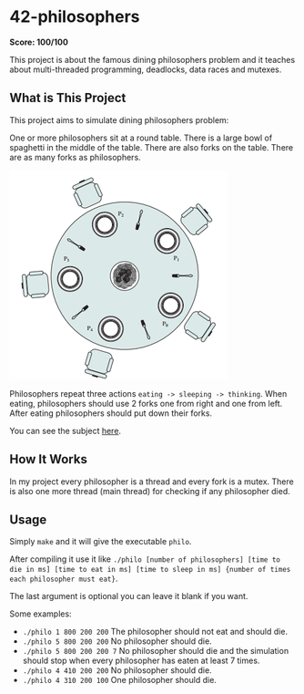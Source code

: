 # 42-philosophers

**Score: 100/100**

This project is about the famous dining philosophers problem and it teaches about multi-threaded programming, deadlocks, data races and mutexes.

## What is This Project

This project aims to simulate dining philosophers problem:

One or more philosophers sit at a round table. There is a large bowl of spaghetti in the middle of the table. There are also forks on the table. There are as many forks as philosophers.

![Visual representation](./assets/philos.png)

Philosophers repeat three actions `eating -> sleeping -> thinking`. When eating, philosophers should use 2 forks one from right and one from left. After eating philosophers should put down their forks.

You can see the subject <a href="https://github.com/Scienitive/42-philosophers/blob/main/en.subject.pdf">here</a>.

## How It Works

In my project every philosopher is a thread and every fork is a mutex. There is also one more thread (main thread) for checking if any philosopher died.

## Usage

Simply `make` and it will give the executable `philo`.

After compiling it use it like `./philo [number of philosophers] [time to die in ms] [time to eat in ms] [time to sleep in ms] {number of times each philosopher must eat}`.

The last argument is optional you can leave it blank if you want.

Some examples:
- `./philo 1 800 200 200` The philosopher should not eat and should die.
- `./philo 5 800 200 200` No philosopher should die.
- `./philo 5 800 200 200 7` No philosopher should die and the simulation should stop when every philosopher has eaten at least 7 times.
- `./philo 4 410 200 200` No philosopher should die.
- `./philo 4 310 200 100` One philosopher should die.
